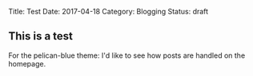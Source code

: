 Title: Test
Date: 2017-04-18
Category: Blogging
Status: draft

## This is a test
For the pelican-blue theme: I'd like to see how posts are handled on the homepage.
